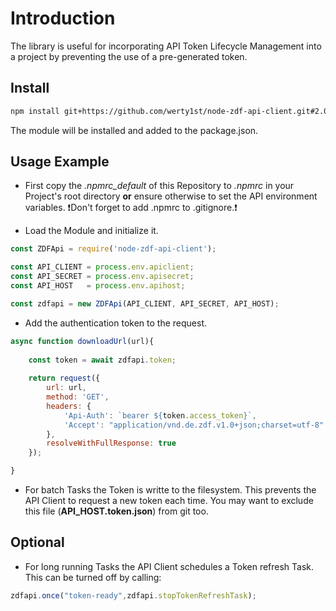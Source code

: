 # Introduction

The library is useful for incorporating API Token Lifecycle Management into a project by preventing the use of a pre-generated token.


## Install

```bash
npm install git+https://github.com/werty1st/node-zdf-api-client.git#2.0
```

The module will be installed and added to the package.json.



## Usage Example

- First copy the *.npmrc_default* of this Repository to *.npmrc* in your Project's root directory **or** ensure otherwise to set the API environment variables. ❗Don't forget to add .npmrc to .gitignore.❗

- Load the Module and initialize it.
```javascript
const ZDFApi = require('node-zdf-api-client');

const API_CLIENT = process.env.apiclient;
const API_SECRET = process.env.apisecret;
const API_HOST   = process.env.apihost;

const zdfapi = new ZDFApi(API_CLIENT, API_SECRET, API_HOST);
```

- Add the authentication token to the request.
```javascript
async function downloadUrl(url){
    
    const token = await zdfapi.token;
    
    return request({
        url: url,
        method: 'GET',
        headers: {
            'Api-Auth': `bearer ${token.access_token}`,
            'Accept': "application/vnd.de.zdf.v1.0+json;charset=utf-8"
        },
        resolveWithFullResponse: true
    });

}
```

- For batch Tasks the Token is writte to the filesystem. This prevents the API Client to request a new token each time. You may want to exclude this file (**API_HOST.token.json**) from git too.

## Optional

- For long running Tasks the API Client schedules a Token refresh Task. This can be turned off by calling:
```javascript
zdfapi.once("token-ready",zdfapi.stopTokenRefreshTask);
```
